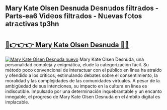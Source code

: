 ## Mary Kate Olsen Desnuda D𝚎sn𝚞dos filtr𝚊dos - Parts-ea6 Vid𝚎os filtr𝚊dos - N𝚞evas f𝚘tos atr𝚊ctivas tp3hn

# <h2><a href="http://mbbrj5l.tromn.icu/?c=Mary+Kate+Olsen+Desnuda">🔗👉👉👉 Mary Kate Olsen Desnuda 🔗🔗</a></h2>

[![Mary Kate Olsen Desnuda nuevo](https://i.imgur.com/pEAQMta.gif)](http://mbbrj5l.tromn.icu/?c=Mary+Kate+Olsen+Desnuda)
Mary Kate Olsen Desnuda, una personalidad compleja y enigmática, elude la categorización fácil. Su método poco convencional de interactuar con el público en línea ha atraído y ofendido a los críticos, estimulando debates sobre el consentimiento, la moralidad y las complejidades de las comunidades virtuales. A pesar de la ambigüedad de sus intenciones, su impacto en la cultura en línea es indiscutible. Impulsado por una determinación inquebrantable y un encanto innegable, el progreso de Mary Kate Olsen Desnuda en el ámbito digital es implacable.
